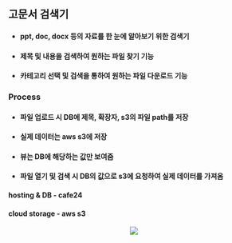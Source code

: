## 고문서 검색기
* #### ppt, doc, docx 등의 자료를 한 눈에 알아보기 위한 검색기
* #### 제목 및 내용을 검색하여 원하는 파일 찾기 기능
* #### 카테고리 선택 및 검색을 통하여 원하는 파일 다운로드 기능

### Process
* #### 파일 업로드 시 DB에 제목, 확장자, s3의 파일 path를 저장
* #### 실제 데이터는 aws s3에 저장

* #### 뷰는 DB에 해당하는 값만 보여줌
* #### 파일 열기 및 검색 시 DB의 값으로 s3에 요청하여 실제 데이터를 가져옴 

#### hosting & DB - cafe24
#### cloud storage - aws s3

<p align="center">
  <img src="https://user-images.githubusercontent.com/77053445/235095561-cc9d5ada-3486-4d7d-817a-7d7fc3ec173d.png">
</p>
